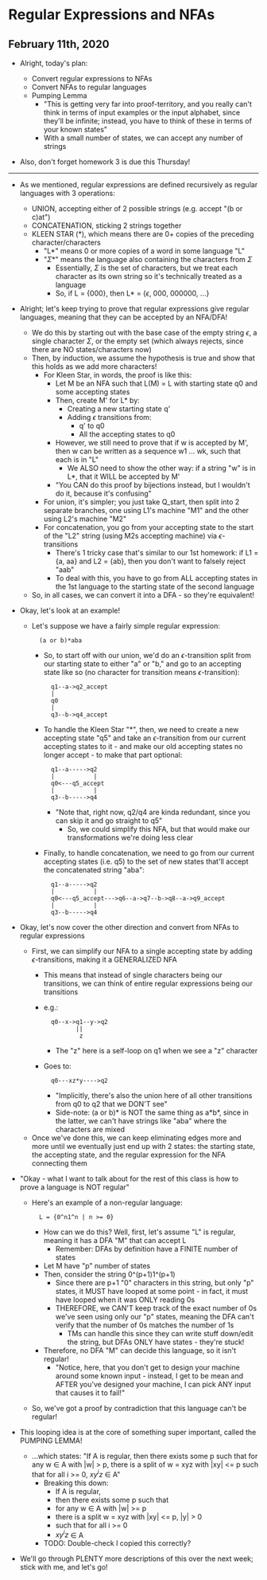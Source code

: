 # Regular Expressions and NFAs

## February 11th, 2020

- Alright, today's plan:
    - Convert regular expressions to NFAs
    - Convert NFAs to regular languages
    - Pumping Lemma
        - "This is getting very far into proof-territory, and you really can't think in terms of input examples or the input alphabet, since they'll be infinite; instead, you have to think of these in terms of your known states"
        - With a small number of states, we can accept any number of strings

- Also, don't forget homework 3 is due this Thursday!
--------------------------------------------------------------------------------

- As we mentioned, regular expressions are defined recursively as regular languages with 3 operations:
    - UNION, accepting either of 2 possible strings (e.g. accept "(b or c)at")
    - CONCATENATION, sticking 2 strings together
    - KLEEN STAR (*), which means there are 0+ copies of the preceding character/characters
        - "L*" means 0 or more copies of a word in some language "L"
        - "$\Sigma$*" means the language also containing the characters from $\Sigma$
            - Essentially, $\Sigma$ is the set of characters, but we treat each character as its own string so it's technically treated as a language
            - So, if L = {000}, then L* = {$\epsilon$, 000, 000000, ...}

- Alright; let's keep trying to prove that regular expressions give regular languages, meaning that they can be accepted by an NFA/DFA!
    - We do this by starting out with the base case of the empty string $\epsilon$, a single character $\Sigma$, or the empty set (which always rejects, since there are NO states/characters now)
    - Then, by induction, we assume the hypothesis is true and show that this holds as we add more characters!
        - For Kleen Star, in words, the proof is like this:
            - Let M be an NFA such that L(M) = L with starting state q0 and some accepting states
            - Then, create M' for L* by:
                - Creating a new starting state q'
                - Adding $\epsilon$ transitions from:
                    - q' to q0
                    - All the accepting states to q0
            - However, we still need to prove that if w is accepted by M', then w can be written as a sequence w1 ... wk, such that each is in "L"
                - We ALSO need to show the other way: if a string "w" is in L*, that it WILL be accepted by M'
            - "You CAN do this proof by bijections instead, but I wouldn't do it, because it's confusing"
        - For union, it's simpler; you just take Q_start, then split into 2 separate branches, one using L1's machine "M1" and the other using L2's machine "M2"
        - For concatenation, you go from your accepting state to the start of the "L2" string (using M2s accepting machine) via $\epsilon$-transitions
            - There's 1 tricky case that's similar to our 1st homework: if L1 = {a, aa} and L2 = {ab}, then you don't want to falsely reject "aab"
            - To deal with this, you have to go from ALL accepting states in the 1st language to the starting state of the second language
    - So, in all cases, we can convert it into a DFA - so they're equivalent!

- Okay, let's look at an example!
    - Let's suppose we have a fairly simple regular expression:

            (a or b)*aba

        - So, to start off with our union, we'd do an $\epsilon$-transition split from our starting state to either "a" or "b," and go to an accepting state like so (no character for transition means $\epsilon$-transition):

                q1--a->q2_accept
                |
                q0
                |
                q3--b->q4_accept

        - To handle the Kleen Star "*", then, we need to create a new accepting state "q5" and take an $\epsilon$-transition from our current accepting states to it - and make our old accepting states no longer accept - to make that part optional:

                q1--a----->q2
                |           |
                q0<---q5_accept
                |           |
                q3--b----->q4

            - "Note that, right now, q2/q4 are kinda redundant, since you can skip it and go straight to q5"
                - So, we could simplify this NFA, but that would make our transformations we're doing less clear
        - Finally, to handle concatenation, we need to go from our current accepting states (i.e. q5) to the set of new states that'll accept the concatenated string "aba":

                q1--a----->q2
                |           |
                q0<---q5_accept--->q6--a->q7--b->q8--a->q9_accept
                |           |
                q3--b----->q4

- Okay, let's now cover the other direction and convert from NFAs to regular expressions
    - First, we can simplify our NFA to a single accepting state by adding $\epsilon$-transitions, making it a GENERALIZED NFA
        - This means that instead of single characters being our transitions, we can think of entire regular expressions being our transitions
        - e.g.:

                q0--x->q1--y->q2
                       ||
                        z

            - The "z" here is a self-loop on q1 when we see a "z" character
        - Goes to:

                q0---xz*y---->q2

            - "Implicitly, there's also the union here of all other transitions from q0 to q2 that we DON'T see"
            - Side-note: (a or b)* is NOT the same thing as a\*b\*, since in the latter, we can't have strings like "aba" where the characters are mixed
    - Once we've done this, we can keep eliminating edges more and more until we eventually just end up with 2 states: the starting state, the accepting state, and the regular expression for the NFA connecting them

- "Okay - what I want to talk about for the rest of this class is how to prove a language is NOT regular"
    - Here's an example of a non-regular language:

            L = {0^n1^n | n >= 0}

        - How can we do this? Well, first, let's assume "L" is regular, meaning it has a DFA "M" that can accept L
            - Remember: DFAs by definition have a FINITE number of states
        - Let M have "p" number of states
        - Then, consider the string 0^(p+1)1^(p+1)
            - Since there are p+1 "0" characters in this string, but only "p" states, it MUST have looped at some point - in fact, it must have looped when it was ONLY reading 0s
            - THEREFORE, we CAN'T keep track of the exact number of 0s we've seen using only our "p" states, meaning the DFA can't verify that the number of 0s matches the number of 1s
                - TMs can handle this since they can write stuff down/edit the string, but DFAs ONLY have states - they're stuck!
        - Therefore, no DFA "M" can decide this language, so it isn't regular!
            - "Notice, here, that you don't get to design your machine around some known input - instead, I get to be mean and AFTER you've designed your machine, I can pick ANY input that causes it to fail!"
    - So, we've got a proof by contradiction that this language can't be regular!

- This looping idea is at the core of something super important, called the PUMPING LEMMA!
    - ...which states: "If A is regular, then there exists some p such that for any w $\in$ A with |w| > p, there is a split of w = xyz with |xy| <= p such that for all i >= 0, $xy^iz$ $\in$ A"
        - Breaking this down:
            - If A is regular,
            - then there exists some p such that
            - for any w $\in$ A with |w| >= p
            - there is a split w = xyz with |xy| <= p, |y| > 0
            - such that for all i >= 0
            - $xy^iz$ $\in$ A
        - TODO: Double-check I copied this correctly?

- We'll go through PLENTY more descriptions of this over the next week; stick with me, and let's go!
